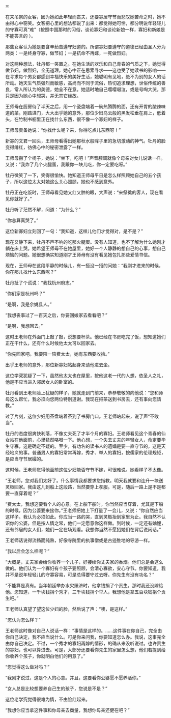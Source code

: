     三 

   在来吊祭的女客，因为她如此年轻而丧夫，还要寡居守节而悲叹她苦命之时，她不由得心中窃笑。女客把心里的想法都说了出来：都觉得她可怜，都分明说年轻轻儿的守寡可真“难”（按照中国那时的习俗，谈论寡妇和谈论新娘一样，寡妇和新娘是不能答言的 ）。

   那些女客认为她是要含辛茹苦遵守妇道的。所谓寡妇要遵守的道德已经由圣人分为两类：一是终身守寡，做节妇；一是抗命不再嫁，一死做烈妇。

   对这两种想法，牡丹都一笑置之。在她生活的欢乐和自己青春的气质之下，她觉得做节妇，做烈妇，全无道理。她心中正在思索寻求——这也受了她读书的影响——在寻求每个男女都感到幸福快乐的美好生活，她聪明有见地，绝不为别的女人的话所动。她天生气质强烈而敏感，高尚而不同于流俗，热切追求理想，世俗传统的善良，常人所认为的美德，她全不在意。她适时地自己嘤嘤啜泣，或是号啕大哭，那只是因为她心中想哭，并无其它缘故。

   王师母在厨房待了半天之后，用一个瓷盘端着一碗热腾腾的面，还有开胃的酸辣味道的菜。刚踏进门，大大出乎她的意外，那位少妇乌云般的黑发松垂在肩上，低着头，在竹制书橱里正在找什么东西，很不像一个寡妇的样子。

   王师母责备她说：“你找什么呢？来，你得吃点儿东西呀！”

   新寡的文君一回头，王师母看得出她那秋水般眸子里的急切激动的神气。牡丹的脸变得绯红，彷佛心中的秘密泄露了一样。

   王师母搬了个椅子，她说：“坐下，吃吧！”声音腔调就像个母亲对女儿说话一样。又说：“我炸了几个火腿蛋，我跟你一块儿吃，你一定要吃呀。”

   牡丹微笑了一下，笑得很愉快。她知道王师母平日是怎么样照顾她自己的五个孩子，所以这位太太对她这么关心照顾，她也不感到意外。

   牡丹正在吃饭时，王师母看见她又红又肿的眼，大声说：“来祭奠的客人，现在看见你就好了。”

   牡丹听了茫然不解，问道：“为什么？”

   “你总算真哭了。”

   这位新寡妇立刻回了一句：“我知道，这样儿他们才觉得对，是不是？”

   现在又静下来，牡丹不声不响的吃那火腿蛋。没有人知道，也不了解为什么她刚才躺在床上哭。她希望王师母不在她屋里，她好一个人静静的想自己的心事，想自己烦恼的问题。她很想确实知道刚才王师母有没有看见她包扎那些爱情书信。

   现在，王师母在这段平静的时候儿，有一搭没一搭的问她：“我刚才进来的时候，你在那儿找什么东西呢？”

   牡丹扯了个谎说：“我找杭州府志。”

   “你们家是杭州吗？”

   “是啊，我是余姚县人。”

   “我想丧事过了一百天之后，你要回娘家去看看吧？”

   “是啊，我想回去。”

   这时王老师在外面门上敲了敲，说想要杯茶。他已经在书房吃完了饭，想知道她们正在干什么，还有什么时候他太太可以回家去。

   “你先回家吧。我要陪一陪费太太，她有东西要收拾。”

   出乎王老师的意外，那位新寡妇站起身来请他进去坐。

   这位学究犹疑了一下，虽然他太太也在屋里，按他这老一代的人想，依圣人之礼，他是不应当进入邻居女人的卧室的。

   牡丹看到王老师脸上犹疑的样子，她就走到门前来，恭恭敬敬的向他说：“您和师母这么帮忙，我必须向您两位特别道谢。我现在把茶送到书房去，还有事向您请教。”

   过了片刻，这位少妇用茶盘端着茶到了书房门口。王老师站起来，说了声“不敢当”。

   牡丹的态度很爽快利落，不像丈夫死了才半个月的寡妇。王老师看见这个青春的仙女站在他面前，心里猛然咯噔一下。他心想，一个失去丈夫的年轻女人，命定要毕生守寡，这是确定不疑的。至少，有功名的读书人的遗孀是要一直守节的，这是天经地义的事。普通男人的寡妇常常再嫁，秀才、举人的寡妇，按儒家的伦理规矩，是应当守节居孀的。

   这时候，王老师觉得他面前这位少妇能否守节不嫁，可很难说。她看样子不太像。

   “王老师，您对我们太好了。什么事情我都要求您指教。明天我就要和连升一块送灵柩回家。我由这儿到船上这段路，当然要穿上孝服。可是，随后一路上是不是都要一直穿着呢？”

   “费太太，我想这要看个人的心意。在上船下船时，你当然应当穿着，尤其是下船的时候，因为公婆要来接你。”王老师把她上下打量了一会儿，又说：“你自然应当这样子。我认为必须如此。你应当一路的哭，直到灵柩抬到家里为止。我自然不认识你的公婆，但是按人情之常，他们一定愿意你这样做。到时候，一定还有妯娌，还有邻居的女人们，她们一定在场观看。我想你当然不愿招她们在背后说闲话。”

   王老师话说得流畅而纯熟，好像寺院里的执事僧或是古迹胜地的导游一样。

   “我以后会怎么样呢？”

   “大概是，丈夫家会给你收养一个儿子，好接续你丈夫家的香烟。他们总是会这么做的。他们认为一个寡妇有个孩子要照顾，会清心寡欲，安心守节。你要知道，我并不是说年轻轻儿的守寡容易，可是总得要守过去呀。你先生有没有功名？”

   “不能算是真有。当年朝廷举办水灾赈济时，他拿钱捐了个贡生。那时我还没嫁给他。您知道，一千块钱捐个秀才，三千块钱捐个举人，我想他是拿五百块钱捐个贡生吧。”

   王老师认真望了望这位少妇的脸，然后说了声：“噢，是这样。”

   “您认为怎么样？”

   王老师这时像对自己人说话一样：“事情是这样的。……这件事在你自己，完全由你自己决定，我不应当说什么。可是你来问我，你要知道怎么办。我说，这事完全由你自己决定。不过，一个秀才的寡妇再嫁的情形，的确从来没听说过。也许贡生的寡妇，也可以算进去。可是，大部分还要看你先生的家里怎么想，他们若提到给你收养个孩子，你就明白他们的用意了。”

   “您觉得这么做对吗？”

   “我刚才说过，这是个人的心意。并且，这要看你公婆愿不愿养活你。”

   “女人总是比较想要养自己生的孩子，您说是不是？”

   这位老学究觉得很难为情，不由脸红起来。

   “我想你应当拿这件事和你母亲去商量，我想你母亲还健在吧？”

